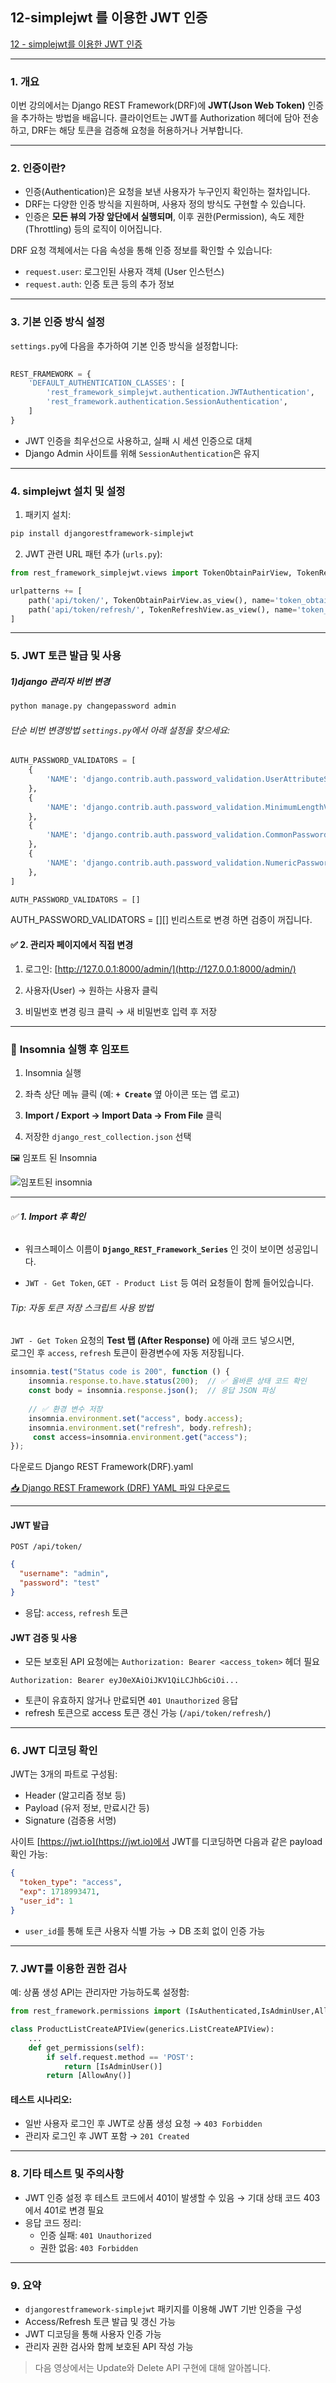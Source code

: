 
## 12-simplejwt 를 이용한 JWT 인증


[12 - simplejwt를 이용한 JWT 인증](https://youtu.be/Xp0-Yy5ow5k?list=PL-2EBeDYMIbTLulc9FSoAXhbmXpLq2l5t)




---

### 1. 개요

이번 강의에서는 Django REST Framework(DRF)에 **JWT(Json Web Token)** 인증을 추가하는 방법을 배웁니다. 클라이언트는 JWT를 Authorization 헤더에 담아 전송하고, DRF는 해당 토큰을 검증해 요청을 허용하거나 거부합니다.

---

### 2. 인증이란?

- 인증(Authentication)은 요청을 보낸 사용자가 누구인지 확인하는 절차입니다.
- DRF는 다양한 인증 방식을 지원하며, 사용자 정의 방식도 구현할 수 있습니다.
- 인증은 **모든 뷰의 가장 앞단에서 실행되며**, 이후 권한(Permission), 속도 제한(Throttling) 등의 로직이 이어집니다.

DRF 요청 객체에서는 다음 속성을 통해 인증 정보를 확인할 수 있습니다:

- `request.user`: 로그인된 사용자 객체 (User 인스턴스)
- `request.auth`: 인증 토큰 등의 추가 정보

---

### 3. 기본 인증 방식 설정

`settings.py`에 다음을 추가하여 기본 인증 방식을 설정합니다:

```python
  
REST_FRAMEWORK = {
    'DEFAULT_AUTHENTICATION_CLASSES': [
        'rest_framework_simplejwt.authentication.JWTAuthentication',
        'rest_framework.authentication.SessionAuthentication',
    ]
}
```

- JWT 인증을 최우선으로 사용하고, 실패 시 세션 인증으로 대체
- Django Admin 사이트를 위해 `SessionAuthentication`은 유지


---

### 4. simplejwt 설치 및 설정

1. 패키지 설치:

```bash
pip install djangorestframework-simplejwt
```

2. JWT 관련 URL 패턴 추가 (`urls.py`):

```python
from rest_framework_simplejwt.views import TokenObtainPairView, TokenRefreshView

urlpatterns += [
    path('api/token/', TokenObtainPairView.as_view(), name='token_obtain_pair'),
    path('api/token/refresh/', TokenRefreshView.as_view(), name='token_refresh'),
]
```

---

### 5. JWT 토큰 발급 및 사용

##### 1)django 관리자 비번 변경

```bash
python manage.py changepassword admin
```

###### 단순 비번 변경방법 `settings.py`에서 아래 설정을 찾으세요:
```python
AUTH_PASSWORD_VALIDATORS = [
    {
        'NAME': 'django.contrib.auth.password_validation.UserAttributeSimilarityValidator',
    },
    {
        'NAME': 'django.contrib.auth.password_validation.MinimumLengthValidator',
    },
    {
        'NAME': 'django.contrib.auth.password_validation.CommonPasswordValidator',
    },
    {
        'NAME': 'django.contrib.auth.password_validation.NumericPasswordValidator',
    },
]

AUTH_PASSWORD_VALIDATORS = []
```

AUTH_PASSWORD_VALIDATORS = [][] 빈리스트로 변경 하면 검증이 꺼집니다.


#### ✅ 2. 관리자 페이지에서 직접 변경

1. 로그인: [http://127.0.0.1:8000/admin/](http://127.0.0.1:8000/admin/)
    
2. 사용자(User) → 원하는 사용자 클릭
    
3. 비밀번호 변경 링크 클릭 → 새 비밀번호 입력 후 저장



---

###  🔖 **Insomnia 실행 후 임포트**

1. Insomnia 실행
    
2. 좌측 상단 메뉴 클릭 (예: **`+ Create`** 옆 아이콘 또는 앱 로고)
    
3. **Import / Export → Import Data → From File** 클릭
    
4. 저장한 `django_rest_collection.json` 선택
    

🖼️ 임포트 된 Insomnia

![임포트된 insomnia](https://blogger.googleusercontent.com/img/b/R29vZ2xl/AVvXsEgTDlaGJd7QXeWxr-dR5ev_PwqS9mDlx2ihBrYjwT3tcgwP9Q06YHl-KLlNguN9-UK4UFXUYsRDiP7nRfldGdS_arJyjFsHiyRzF5TNof7VpaIbTPsyf5w63qj_QoKCfPQgANDi4anEQAgf2xIECHvAMDKU3g7JRGTZsovr79U6hHXKvratEqZIDEk0E9Us/w424-h640/2025-06-27%2014%2008%2038.png)



---

###### ✅ **1. Import 후 확인**

- 워크스페이스 이름이 **`Django_REST_Framework_Series`** 인 것이 보이면 성공입니다.
    
- `JWT - Get Token`, `GET - Product List` 등 여러 요청들이 함께 들어있습니다.

###### Tip: 자동 토큰 저장 스크립트 사용 방법

`JWT - Get Token` 요청의 **Test 탭 (After Response)** 에 아래 코드 넣으시면,  
로그인 후 `access`, `refresh` 토큰이 환경변수에 자동 저장됩니다.

```js
insomnia.test("Status code is 200", function () {
    insomnia.response.to.have.status(200);  // ✅ 올바른 상태 코드 확인
    const body = insomnia.response.json();  // 응답 JSON 파싱
	
    // ✅ 환경 변수 저장
    insomnia.environment.set("access", body.access);
    insomnia.environment.set("refresh", body.refresh);
	 const access=insomnia.environment.get("access");
});

```


다운로드 Django REST Framework(DRF).yaml 

[📥 Django REST Framework (DRF) YAML 파일 다운로드](https://codam.kr/assets/file/DjangoRESTFramework(DRF).yaml)


---


#### JWT 발급

`POST /api/token/`

```json
{
  "username": "admin",
  "password": "test"
}
```

- 응답: `access`, `refresh` 토큰

#### JWT 검증 및 사용

- 모든 보호된 API 요청에는 `Authorization: Bearer <access_token>` 헤더 필요

```http
Authorization: Bearer eyJ0eXAiOiJKV1QiLCJhbGciOi...
```

- 토큰이 유효하지 않거나 만료되면 `401 Unauthorized` 응답
- refresh 토큰으로 access 토큰 갱신 가능 (`/api/token/refresh/`)

---

### 6. JWT 디코딩 확인

JWT는 3개의 파트로 구성됨:

- Header (알고리즘 정보 등)
- Payload (유저 정보, 만료시간 등)
- Signature (검증용 서명)

사이트 [https://jwt.io](https://jwt.io)에서 JWT를 디코딩하면 다음과 같은 payload 확인 가능:

```json
{
  "token_type": "access",
  "exp": 1718993471,
  "user_id": 1
}
```

- `user_id`를 통해 토큰 사용자 식별 가능 → DB 조회 없이 인증 가능

---

### 7. JWT를 이용한 권한 검사

예: 상품 생성 API는 관리자만 가능하도록 설정함:

```python
from rest_framework.permissions import (IsAuthenticated,IsAdminUser,AllowAny)

class ProductListCreateAPIView(generics.ListCreateAPIView):
    ...
    def get_permissions(self):
        if self.request.method == 'POST':
            return [IsAdminUser()]
        return [AllowAny()]
```

#### 테스트 시나리오:

- 일반 사용자 로그인 후 JWT로 상품 생성 요청 → `403 Forbidden`
- 관리자 로그인 후 JWT 포함 → `201 Created`

---

### 8. 기타 테스트 및 주의사항

- JWT 인증 설정 후 테스트 코드에서 401이 발생할 수 있음 → 기대 상태 코드 403에서 401로 변경 필요
- 응답 코드 정리:
  - 인증 실패: `401 Unauthorized`
  - 권한 없음: `403 Forbidden`

---

### 9. 요약

- `djangorestframework-simplejwt` 패키지를 이용해 JWT 기반 인증을 구성
- Access/Refresh 토큰 발급 및 갱신 가능
- JWT 디코딩을 통해 사용자 인증 가능
- 관리자 권한 검사와 함께 보호된 API 작성 가능

> 다음 영상에서는 Update와 Delete API 구현에 대해 알아봅니다.

